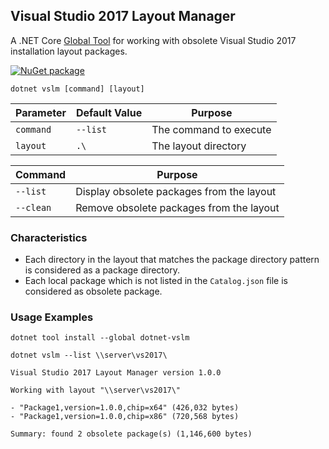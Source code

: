 ## Visual Studio 2017 Layout Manager

A .NET Core [Global Tool](https://docs.microsoft.com/en-us/dotnet/core/tools/global-tools) for working with obsolete Visual Studio 2017 installation layout packages. 

[![NuGet package](https://img.shields.io/nuget/v/dotnet-vslm.svg?style=flat-square)](https://www.nuget.org/packages/dotnet-vslm)

```
dotnet vslm [command] [layout] 
```

Parameter | Default Value | Purpose
--- | --- | ---
`command` | `--list` | The command to execute
`layout` | `.\` | The layout directory

Command | Purpose
--- | ---
`--list` | Display obsolete packages from the layout
`--clean` | Remove obsolete packages from the layout

### Characteristics

- Each directory in the layout that matches the package directory pattern is considered as a package directory.
- Each local package which is not listed in the `Catalog.json` file is considered as obsolete package.

### Usage Examples

```
dotnet tool install --global dotnet-vslm
```
```
dotnet vslm --list \\server\vs2017\
```
```
Visual Studio 2017 Layout Manager version 1.0.0

Working with layout "\\server\vs2017\"

- "Package1,version=1.0.0,chip=x64" (426,032 bytes)
- "Package1,version=1.0.0,chip=x86" (720,568 bytes)

Summary: found 2 obsolete package(s) (1,146,600 bytes)
```